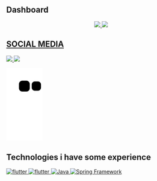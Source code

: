 ## Dashboard
<div align="center">
  <a href="https://github.com/eliezerjg">
  <img height="140em" src="https://github-readme-stats.vercel.app/api?username=eliezerjg&show_icons=true&theme=dracula&include_all_commits=true&count_private=true"/>
  <img height="140em" src="https://github-readme-stats.vercel.app/api/top-langs/?username=eliezerjg&layout=compact&langs_count=7&theme=dracula"/>
</div>



  
## SOCIAL MEDIA
 
<div>  
   <a href="https://www.linkedin.com/in/eliezer-garcia-7a9729177" target="_blank">
     <img src="https://img.shields.io/badge/-LinkedIn-%230077B5?style=for-the-badge&logo=linkedin&logoColor=white" target="_blank">
  </a> 
   
  <a href="https://www.webcheats.com.br/profile/4829267-mpdownsv2/" target="_blank">
      <img src="https://www.webcheats.com.br/uploads/monthly_2022_03/icon.png" height="28px" target="_blank">
  </a> 
    
</div>

  ![Snake animation](https://github.com/eliezerjg/eliezerjg/blob/output/github-contribution-grid-snake.svg)
  
  
  ## Technologies i have some experience
 
<div>  


  
  <a href="https://www.linkedin.com/in/eliezer-garcia-7a9729177" target="_blank">
     <img src="https://e7.pngegg.com/pngimages/666/815/png-clipart-dart-google-chrome-web-application-flutter-darts-blue-angle.png" height="28px" target="_blank" alt="flutter">
  </a> 
  
  <a href="https://www.linkedin.com/in/eliezer-garcia-7a9729177" target="_blank">
     <img src="https://storage.googleapis.com/cms-storage-bucket/683514c5660dbe52f5ba.png" height="28px" target="_blank" alt="flutter">
  </a> 
  
   <a href="https://www.linkedin.com/in/eliezer-garcia-7a9729177" target="_blank">
     <img src="https://logospng.org/download/java/logo-java-512.png" height="28px" target="_blank" alt="Java">
  </a> 
  
  
  
  <a href="https://www.linkedin.com/in/eliezer-garcia-7a9729177" target="_blank">
     <img src="https://upload.wikimedia.org/wikipedia/commons/thumb/4/44/Spring_Framework_Logo_2018.svg/1280px-Spring_Framework_Logo_2018.svg.png" height="28px" target="_blank" alt="Spring Framework">
  </a> 
  
  
   

    
</div>

